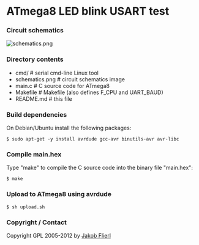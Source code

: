 # ATmega8 LED blink USART test

### Circuit schematics

![schematics.png](avr/raw/master/m8-led-usart/schematics.png)

### Directory contents

* cmd/              # serial cmd-line Linux tool
* schematics.png    # circuit schematics  image
* main.c            # C source code for ATmega8
* Makefile          # Makefile (also defines F_CPU and UART_BAUD)
* README.md         # this file

### Build dependencies

On Debian/Ubuntu install the following packages:

```
$ sudo apt-get -y install avrdude gcc-avr binutils-avr avr-libc
```

### Compile main.hex

Type "make" to compile the C source code into the binary file "main.hex":

```
$ make
```

### Upload to ATmega8 using avrdude

```
$ sh upload.sh
```

### Copyright / Contact

Copyright GPL 2005-2012 by [Jakob Flierl](https://github.com/koppi)
